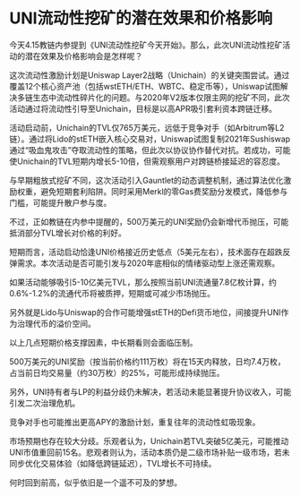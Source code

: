 # UNI流动性挖矿的潜在效果和价格影响

今天4.15教链内参提到《UNI流动性挖矿今天开始》。那么，此次UNI流动性挖矿活动的潜在效果及价格影响会是怎样呢？

这次流动性激励计划是Uniswap Layer2战略（Unichain）的关键突围尝试。通过覆盖12个核心资产池（包括wstETH/ETH、WBTC、稳定币等），Uniswap试图解决多链生态中流动性碎片化的问题。与2020年V2版本仅限主网的挖矿不同，此次活动通过将流动性引导至Unichain，目标是以高APR吸引套利资本跨链迁移。

活动启动前，Unichain的TVL仅765万美元，远低于竞争对手（如Arbitrum等L2链）。通过将Lido的stETH嵌入核心交易对，Uniswap试图复制2021年Sushiswap通过“吸血鬼攻击”夺取流动性的策略，但此次以协议协作替代对抗。若成功，可能使Unichain的TVL短期内增长5-10倍，但需观察用户对跨链桥接延迟的容忍度。

与早期粗放式挖矿不同，这次活动引入Gauntlet的动态调整机制，通过算法优化激励权重，避免短期套利陷阱。同时采用Merkl的零Gas费奖励分发模式，降低参与门槛，可能提升散户参与度。

不过，正如教链在内参中提醒的，500万美元的UNI奖励仍会新增代币抛压，可能抵消部分TVL增长对价格的利好。

短期而言，活动启动恰逢UNI价格接近历史低点（5美元左右），技术面存在超跌反弹需求。本次活动是否可能引发与2020年底相似的情绪驱动型上涨还需观察。

如果活动能够吸引5-10亿美元TVL，那么按照当前UNI流通量7.8亿枚计算，约0.6%-1.2%的流通代币将被质押，短期或可减少市场抛压。

另外就是Lido与Uniswap的合作可能增强stETH的Defi货币地位，间接提升UNI作为治理代币的溢价空间。

以上几点短期价格支撑因素，中长期看则会面临压制。

500万美元的UNI奖励（按当前价格约111万枚）将在15天内释放，日均7.4万枚，占当前日均交易量（约30万枚）的25%，可能形成持续抛压。

另外，UNI持有者与LP的利益分歧仍未解决，若活动未能显著提升协议收入，可能引发二次治理危机。

竞争对手也可能推出更高APY的激励计划，重复往年的流动性虹吸现象。

市场预期也存在较大分歧。乐观者认为，Unichain若TVL突破5亿美元，可能推动UNI市值重回前15名。悲观者则认为，活动本质仍是二级市场补贴一级市场，若未同步优化交易体验（如降低跨链延迟），TVL增长不可持续。

何时回到前高，似乎依旧是一个遥不可及的梦想。

